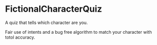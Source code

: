 # FictionalCharacterQuiz
A quiz that tells which character are you.

Fair use of intents and a bug free algorithm to match your character with totol accuracy.
